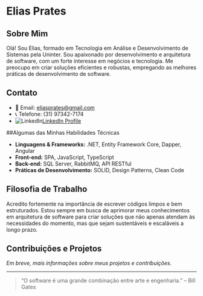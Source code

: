 # Elias Prates

## Sobre Mim
Olá! Sou Elias, formado em Tecnologia em Análise e Desenvolvimento de Sistemas pela Uninter. Sou apaixonado por desenvolvimento e arquitetura de software, com um forte interesse em negócios e tecnologia. Me preocupo em criar soluções eficientes e robustas, empregando as melhores práticas de desenvolvimento de software.

## Contato
- 📧 Email: [eliasprates@gmail.com](mailto:eliasprates@gmail.com)
- 📞 Telefone: (31) 97342-7174
- ![LinkedIn](https://img.shields.io/badge/LinkedIn-Elias_Prates-blue?style=flat&logo=linkedin)[LinkedIn Profile](https://www.linkedin.com/in/eliasprates)

##Algumas das Minhas Habilidades Técnicas
- **Linguagens & Frameworks:** .NET, Entity Framework Core, Dapper, Angular
- **Front-end:** SPA, JavaScript, TypeScript
- **Back-end:** SQL Server, RabbitMQ, API RESTful
- **Práticas de Desenvolvimento:** SOLID, Design Patterns, Clean Code

## Filosofia de Trabalho
Acredito fortemente na importância de escrever códigos limpos e bem estruturados. Estou sempre em busca de aprimorar meus conhecimentos em arquitetura de software para criar soluções que não apenas atendam às necessidades do momento, mas que sejam sustentáveis e escaláveis a longo prazo.

## Contribuições e Projetos
*Em breve, mais informações sobre meus projetos e contribuições.*

---

> “O software é uma grande combinação entre arte e engenharia.” – Bill Gates
